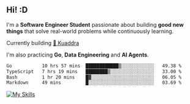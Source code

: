 ## Hi! :D

I'm a **Software Engineer Student** passionate about building **good new things** that solve real-world problems while continuously learning.

Currently building [🎾 Kuaddra](https://kuaddra.com)

I'm also practicing **Go**, **Data Engineering** and **AI Agents**.

<!--START_SECTION:waka-->

```txt
Go           10 hrs 57 mins  ████████████▒░░░░░░░░░░░░   49.38 %
TypeScript   7 hrs 19 mins   ████████▒░░░░░░░░░░░░░░░░   33.00 %
Bash         1 hr 20 mins    █▓░░░░░░░░░░░░░░░░░░░░░░░   06.05 %
Markdown     49 mins         █░░░░░░░░░░░░░░░░░░░░░░░░   03.69 %
```

<!--END_SECTION:waka-->
[![My Skills](https://skillicons.dev/icons?i=py,go,java,aws,js,docker,linux)](https://skillicons.dev)
